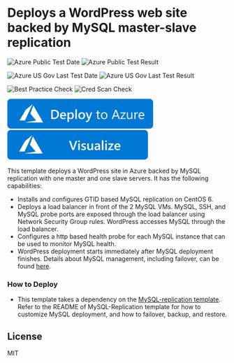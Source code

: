 # Deploys a WordPress web site backed by MySQL master-slave replication

![Azure Public Test Date](https://azurequickstartsservice.blob.core.windows.net/badges/wordpress-mysql-replication/PublicLastTestDate.svg)
![Azure Public Test Result](https://azurequickstartsservice.blob.core.windows.net/badges/wordpress-mysql-replication/PublicDeployment.svg)

![Azure US Gov Last Test Date](https://azurequickstartsservice.blob.core.windows.net/badges/wordpress-mysql-replication/FairfaxLastTestDate.svg)
![Azure US Gov Last Test Result](https://azurequickstartsservice.blob.core.windows.net/badges/wordpress-mysql-replication/FairfaxDeployment.svg)

![Best Practice Check](https://azurequickstartsservice.blob.core.windows.net/badges/wordpress-mysql-replication/BestPracticeResult.svg)
![Cred Scan Check](https://azurequickstartsservice.blob.core.windows.net/badges/wordpress-mysql-replication/CredScanResult.svg)

[![Deploy To Azure](https://raw.githubusercontent.com/Azure/azure-quickstart-templates/master/1-CONTRIBUTION-GUIDE/images/deploytoazure.svg?sanitize=true)](https://portal.azure.com/#create/Microsoft.Template/uri/https%3A%2F%2Fraw.githubusercontent.com%2FAzure%2Fazure-quickstart-templates%2Fmaster%2Fwordpress-mysql-replication%2Fazuredeploy.json)  [![Visualize](https://raw.githubusercontent.com/Azure/azure-quickstart-templates/master/1-CONTRIBUTION-GUIDE/images/visualizebutton.svg?sanitize=true)](http://armviz.io/#/?load=https%3A%2F%2Fraw.githubusercontent.com%2FAzure%2Fazure-quickstart-templates%2Fmaster%2Fwordpress-mysql-replication%2Fazuredeploy.json)
  

  

This template deploys a WordPress site in Azure backed by MySQL replication with one master and one slave servers.  It has the following capabilities:

- Installs and configures GTID based MySQL replication on CentOS 6.
- Deploys a load balancer in front of the 2 MySQL VMs.  MySQL, SSH, and MySQL probe ports are exposed through the load balancer using Network Security Group rules.  WordPress accesses MySQL through the load balancer.
- Configures a http based health probe for each MySQL instance that can be used to monitor MySQL health.
- WordPress deployment starts immediately after MySQL deployment finishes.  Details about MySQL management, including failover, can be found [here](https://github.com/Azure/azure-quickstart-templates/tree/master/mysql-replication).

### How to Deploy
* This template takes a dependency on the [MySQL-replication template](https://github.com/Azure/azure-quickstart-templates/tree/master/mysql-replication). Refer to the README of MySQL-Replication template for how to customize MySQL deployment, and how to failover, backup, and restore.

License
----

MIT




